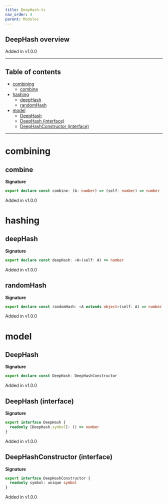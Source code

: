 ```yaml
---
title: DeepHash.ts
nav_order: 4
parent: Modules
---
```


## DeepHash overview

Added in v1.0.0

---

<h2 class="text-delta">Table of contents</h2>

- [combining](#combining)
  - [combine](#combine)
- [hashing](#hashing)
  - [deepHash](#deephash)
  - [randomHash](#randomhash)
- [model](#model)
  - [DeepHash](#deephash)
  - [DeepHash (interface)](#deephash-interface)
  - [DeepHashConstructor (interface)](#deephashconstructor-interface)

---

# combining

## combine

**Signature**

```ts
export declare const combine: (b: number) => (self: number) => number
```

Added in v1.0.0

# hashing

## deepHash

**Signature**

```ts
export declare const deepHash: <A>(self: A) => number
```

Added in v1.0.0

## randomHash

**Signature**

```ts
export declare const randomHash: <A extends object>(self: A) => number
```

Added in v1.0.0

# model

## DeepHash

**Signature**

```ts
export declare const DeepHash: DeepHashConstructor
```

Added in v1.0.0

## DeepHash (interface)

**Signature**

```ts
export interface DeepHash {
  readonly [DeepHash.symbol]: () => number
}
```

Added in v1.0.0

## DeepHashConstructor (interface)

**Signature**

```ts
export interface DeepHashConstructor {
  readonly symbol: unique symbol
}
```

Added in v1.0.0
